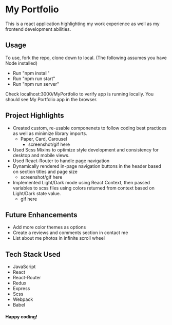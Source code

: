 # My Portfolio
This is a react application highlighting my work experience as well as my frontend development abilities. 

## Usage
To use, fork the repo, clone down to local.
  (The following assumes you have Node installed)
- Run "npm install"
- Run "npm run start"
- Run "npm run server"

Check localhost:3000/MyPortfolio to verify app is running locally. You should see My Portfolio app in the browser.

## Project Highlights
  - Created custom, re-usable componenets to follow coding best practices as well as minimize library imports.
    - Paper, Card, Carousel
      - screenshot/gif here
  - Used Scss Mixins to optimize style development and consistency for desktop and mobile views.
  - Used React-Router to handle page navigation
  - Dynamically rendered in-page navigation buttons in the header based on section titles and page size
    - screenshot/gif here
  - Implemented Light/Dark mode using React Context, then passed variables to scss files using colors returned from context based on Light/Dark state value.
    - gif here

## Future Enhancements
  - Add more color themes as options
  - Create a reviews and comments section in contact me
  - List about me photos in infinite scroll wheel
  
## Tech Stack Used
  - JavaScript
  - React
  - React-Router
  - Redux
  - Express
  - Scss
  - Webpack
  - Babel

#### Happy coding!

